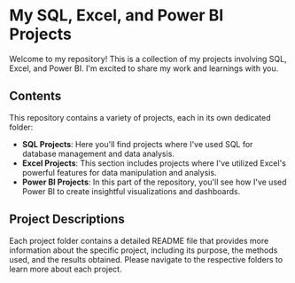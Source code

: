 # My SQL, Excel, and Power BI Projects

Welcome to my repository! This is a collection of my projects involving SQL, Excel, and Power BI. I'm excited to share my work and learnings with you.

## Contents

This repository contains a variety of projects, each in its own dedicated folder:

- **SQL Projects**: Here you'll find projects where I've used SQL for database management and data analysis.
- **Excel Projects**: This section includes projects where I've utilized Excel's powerful features for data manipulation and analysis.
- **Power BI Projects**: In this part of the repository, you'll see how I've used Power BI to create insightful visualizations and dashboards.

## Project Descriptions

Each project folder contains a detailed README file that provides more information about the specific project, including its purpose, the methods used, and the results obtained. Please navigate to the respective folders to learn more about each project.